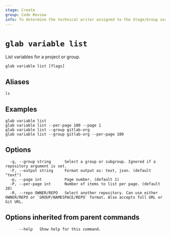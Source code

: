```yaml
---
stage: Create
group: Code Review
info: To determine the technical writer assigned to the Stage/Group associated with this page, see https://about.gitlab.com/handbook/product/ux/technical-writing/#assignments
---
```


<!--
This documentation is auto generated by a script.
Please do not edit this file directly. Run `make gen-docs` instead.
-->

# `glab variable list`

List variables for a project or group.

```plaintext
glab variable list [flags]
```

## Aliases

```plaintext
ls
```

## Examples

```plaintext
glab variable list
glab variable list --per-page 100 --page 1
glab variable list --group gitlab-org
glab variable list --group gitlab-org --per-page 100

```

## Options

```plaintext
  -g, --group string      Select a group or subgroup. Ignored if a repository argument is set.
  -F, --output string     Format output as: text, json. (default "text")
  -p, --page int          Page number. (default 1)
  -P, --per-page int      Number of items to list per page. (default 20)
  -R, --repo OWNER/REPO   Select another repository. Can use either OWNER/REPO or `GROUP/NAMESPACE/REPO` format. Also accepts full URL or Git URL.
```

## Options inherited from parent commands

```plaintext
      --help   Show help for this command.
```
